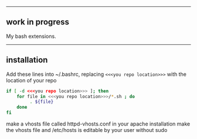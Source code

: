 -----------------------   
   work in progress 
-----------------------

My bash extensions.

------------
installation
------------
Add these lines into ~/.bashrc, replacing ```<<<you repo location>>>``` with the location of your repo

```bash
if [ -d <<<you repo location>>> ]; then
    for file in <<<you repo location>>>/*.sh ; do
         . ${file}
    done
fi
```

make a vhosts file called httpd-vhosts.conf in your apache installation
make the vhosts file and  /etc/hosts is editable by your user without sudo